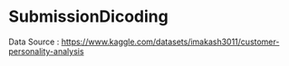 # SubmissionDicoding
Data Source : https://www.kaggle.com/datasets/imakash3011/customer-personality-analysis
